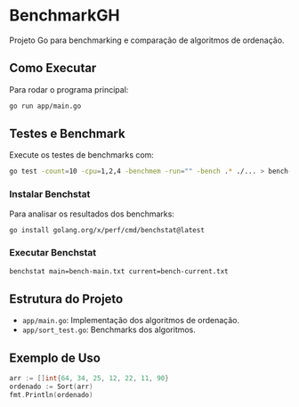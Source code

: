 # BenchmarkGH

Projeto Go para benchmarking e comparação de algoritmos de ordenação.

## Como Executar

Para rodar o programa principal:

```sh
go run app/main.go
```

## Testes e Benchmark

Execute os testes de benchmarks com:

```sh
go test -count=10 -cpu=1,2,4 -benchmem -run="" -bench .* ./... > bench-current.txt
```

### Instalar Benchstat

Para analisar os resultados dos benchmarks:

```sh
go install golang.org/x/perf/cmd/benchstat@latest
```

### Executar Benchstat

```sh
benchstat main=bench-main.txt current=bench-current.txt
```

## Estrutura do Projeto

- `app/main.go`: Implementação dos algoritmos de ordenação.
- `app/sort_test.go`: Benchmarks dos algoritmos.

## Exemplo de Uso

```go
arr := []int{64, 34, 25, 12, 22, 11, 90}
ordenado := Sort(arr)
fmt.Println(ordenado)
```

